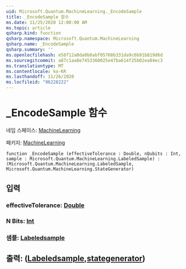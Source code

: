 ```yaml
---
uid: Microsoft.Quantum.MachineLearning._EncodeSample
title: _EncodeSample 함수
ms.date: 11/25/2020 12:00:00 AM
ms.topic: article
qsharp.kind: function
qsharp.namespace: Microsoft.Quantum.MachineLearning
qsharp.name: _EncodeSample
qsharp.summary: ''
ms.openlocfilehash: e58f12a0da0b8abf05768b331da9c6b91b819d6d
ms.sourcegitcommit: a87c1aa8e7453360025e47ba614f25b02ea84ec3
ms.translationtype: MT
ms.contentlocale: ko-KR
ms.lasthandoff: 11/26/2020
ms.locfileid: "96228222"
---
```

# <a name="_encodesample-function"></a>_EncodeSample 함수

네임 스페이스: [MachineLearning](xref:Microsoft.Quantum.MachineLearning)

패키지: [MachineLearning](https://nuget.org/packages/Microsoft.Quantum.MachineLearning)




```qsharp
function _EncodeSample (effectiveTolerance : Double, nQubits : Int, sample : Microsoft.Quantum.MachineLearning.LabeledSample) : (Microsoft.Quantum.MachineLearning.LabeledSample, Microsoft.Quantum.MachineLearning.StateGenerator)
```


## <a name="input"></a>입력

### <a name="effectivetolerance--double"></a>effectiveTolerance: [Double](xref:microsoft.quantum.lang-ref.double)




### <a name="nqubits--int"></a>N Bits: [Int](xref:microsoft.quantum.lang-ref.int)




### <a name="sample--labeledsample"></a>샘플: [Labeledsample](xref:Microsoft.Quantum.MachineLearning.LabeledSample)





## <a name="output--labeledsamplestategenerator"></a>출력: ([Labeledsample](xref:Microsoft.Quantum.MachineLearning.LabeledSample),[stategenerator](xref:Microsoft.Quantum.MachineLearning.StateGenerator))


